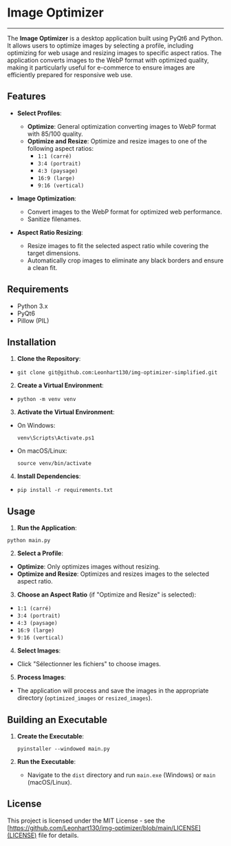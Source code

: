 # Image Optimizer

---

The **Image Optimizer** is a desktop application built using PyQt6 and Python. It allows users to optimize images by selecting a profile, including optimizing for web usage and resizing images to specific aspect ratios. The application converts images to the WebP format with optimized quality, making it particularly useful for e-commerce to ensure images are efficiently prepared for responsive web use.

## Features

- **Select Profiles**:

  - **Optimize**: General optimization converting images to WebP format with 85/100 quality.
  - **Optimize and Resize**: Optimize and resize images to one of the following aspect ratios:
    - `1:1 (carré)`
    - `3:4 (portrait)`
    - `4:3 (paysage)`
    - `16:9 (large)`
    - `9:16 (vertical)`

- **Image Optimization**:
  - Convert images to the WebP format for optimized web performance.
  - Sanitize filenames.

- **Aspect Ratio Resizing**:
  - Resize images to fit the selected aspect ratio while covering the target dimensions.
  - Automatically crop images to eliminate any black borders and ensure a clean fit.

## Requirements

- Python 3.x
- PyQt6
- Pillow (PIL)

## Installation

1. **Clone the Repository**:

- `git clone git@github.com:Leonhart130/img-optimizer-simplified.git`

2. **Create a Virtual Environment**:

- `python -m venv venv`

3. **Activate the Virtual Environment**:

- On Windows:
  ```
  venv\Scripts\Activate.ps1
  ```
- On macOS/Linux:
  ```
  source venv/bin/activate
  ```

4. **Install Dependencies**:

- `pip install -r requirements.txt`

## Usage

1. **Run the Application**:

`python main.py`

2. **Select a Profile**:

- **Optimize**: Only optimizes images without resizing.
- **Optimize and Resize**: Optimizes and resizes images to the selected aspect ratio.

3. **Choose an Aspect Ratio** (if "Optimize and Resize" is selected):
- `1:1 (carré)`
- `3:4 (portrait)`
- `4:3 (paysage)`
- `16:9 (large)`
- `9:16 (vertical)`

4. **Select Images**:

- Click "Sélectionner les fichiers" to choose images.

5. **Process Images**:

- The application will process and save the images in the appropriate directory (`optimized_images` or `resized_images`).

## Building an Executable

1. **Create the Executable**:

   `pyinstaller --windowed main.py`

2. **Run the Executable**:

   - Navigate to the `dist` directory and run `main.exe` (Windows) or `main` (macOS/Linux).

## License

This project is licensed under the MIT License - see the [https://github.com/Leonhart130/img-optimizer/blob/main/LICENSE](LICENSE) file for details.
